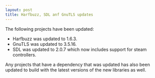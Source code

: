```yaml
---
layout: post
title: Harfbuzz, SDL anf GnuTLS updates
---
```


The following projects have been updated:
* Harfbuzz was updated to 1.6.3.
* GnuTLS was updated to 3.5.16.
* SDL was updated to 2.0.7 which now includes support for steam controllers.

Any projects that have a dependency that was updated has also been updated to build with the latest versions of the new libraries as well.